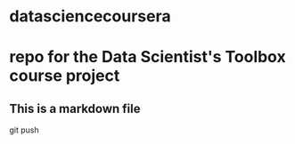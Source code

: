 # datasciencecoursera
# repo for the Data Scientist's Toolbox course project
## This is a markdown file
git push
